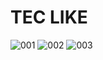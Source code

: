 # TEC LIKE
![001](https://user-images.githubusercontent.com/29488845/124416629-cd25b780-dd2d-11eb-91d5-5d77216b94a7.jpg)
![002](https://user-images.githubusercontent.com/29488845/124416631-cdbe4e00-dd2d-11eb-9c2a-983c5b8b511c.jpg)
![003](https://user-images.githubusercontent.com/29488845/124416632-ce56e480-dd2d-11eb-9a82-f827961b474f.jpg)
